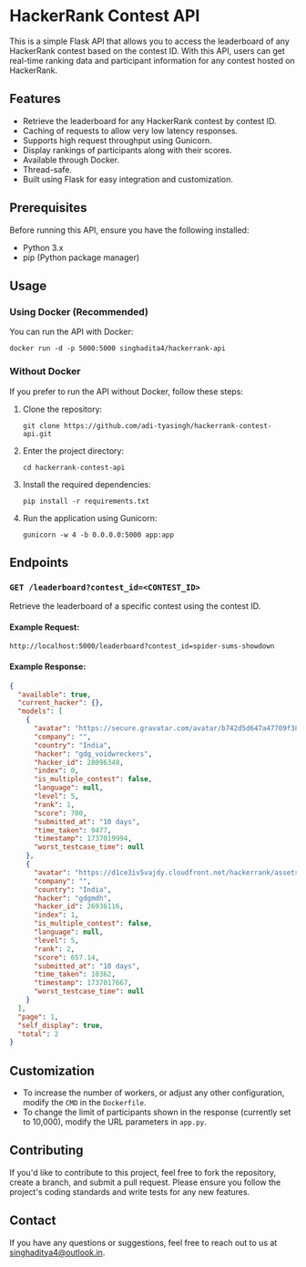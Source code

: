 
HackerRank Contest API
====================

This is a simple Flask API that allows you to access the leaderboard of any HackerRank contest based on the contest ID. With this API, users can get real-time ranking data and participant information for any contest hosted on HackerRank.

Features
--------

- Retrieve the leaderboard for any HackerRank contest by contest ID.
- Caching of requests to allow very low latency responses.
- Supports high request throughput using Gunicorn.
- Display rankings of participants along with their scores.
- Available through Docker.
- Thread-safe.
- Built using Flask for easy integration and customization.

Prerequisites
-------------

Before running this API, ensure you have the following installed:

- Python 3.x
- pip (Python package manager)

Usage
-----

### Using Docker (Recommended)

You can run the API with Docker:

```
docker run -d -p 5000:5000 singhadita4/hackerrank-api
```

### Without Docker

If you prefer to run the API without Docker, follow these steps:

1. Clone the repository:
    ```
    git clone https://github.com/adi-tyasingh/hackerrank-contest-api.git
    ```

2. Enter the project directory:
    ```
    cd hackerrank-contest-api
    ```

3. Install the required dependencies:
    ```
    pip install -r requirements.txt
    ```

4. Run the application using Gunicorn:
    ```
    gunicorn -w 4 -b 0.0.0.0:5000 app:app
    ```

Endpoints
---------

### `GET /leaderboard?contest_id=<CONTEST_ID>`

Retrieve the leaderboard of a specific contest using the contest ID.

#### Example Request:
```
http://localhost:5000/leaderboard?contest_id=spider-sums-showdown
```

#### Example Response:
```json
{
  "available": true,
  "current_hacker": {},
  "models": [
    {
      "avatar": "https://secure.gravatar.com/avatar/b742d5d647a47709f388c92540dc4056?d=https%3A%2F%2Fd1ce3iv5vajdy.cloudfront.net%2Fhackerrank%2Fassets%2Fgravatar.jpg&s=150",
      "company": "",
      "country": "India",
      "hacker": "gdg_voidwreckers",
      "hacker_id": 28096348,
      "index": 0,
      "is_multiple_contest": false,
      "language": null,
      "level": 5,
      "rank": 1,
      "score": 700,
      "submitted_at": "10 days",
      "time_taken": 9477,
      "timestamp": 1737019994,
      "worst_testcase_time": null
    },
    {
      "avatar": "https://d1ce3iv5vajdy.cloudfront.net/hackerrank/assets/gravatar.jpg",
      "company": "",
      "country": "India",
      "hacker": "gdgmdh",
      "hacker_id": 26936116,
      "index": 1,
      "is_multiple_contest": false,
      "language": null,
      "level": 5,
      "rank": 2,
      "score": 657.14,
      "submitted_at": "10 days",
      "time_taken": 10362,
      "timestamp": 1737017667,
      "worst_testcase_time": null
    }
  ],
  "page": 1,
  "self_display": true,
  "total": 2
}
```

Customization
-------------

- To increase the number of workers, or adjust any other configuration, modify the `CMD` in the `Dockerfile`.
- To change the limit of participants shown in the response (currently set to 10,000), modify the URL parameters in `app.py`.

Contributing
------------

If you'd like to contribute to this project, feel free to fork the repository, create a branch, and submit a pull request. Please ensure you follow the project's coding standards and write tests for any new features.

Contact
-------

If you have any questions or suggestions, feel free to reach out to us at [singhaditya4@outlook.in](mailto:singhaditya4@outlook.in).
